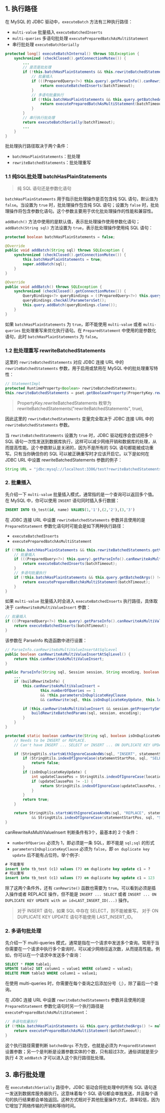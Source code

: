 ## 1. 执行路径

在 MySQL 的 JDBC 驱动中，`executeBatch` 方法有三种执行路径：
-  `multi-value` 批量插入 `executeBatchedInserts`
- `multi-queries` 多语句批处理 `executePreparedBatchAsMultiStatement`
- 串行批处理 `executeBatchSerially`

```java
protected long[] executeBatchInternal() throws SQLException {
    synchronized (checkClosed().getConnectionMutex()) {
        ...
        // 是否是批处理
        if (!this.batchHasPlainStatements && this.rewriteBatchedStatements.getValue()) {
            // 批量插入
            if (((PreparedQuery<?>) this.query).getParseInfo().canRewriteAsMultiValueInsertAtSqlLevel()) {
                return executeBatchedInserts(batchTimeout);
            }
            // 多语句批量执行
            if (!this.batchHasPlainStatements && this.query.getBatchedArgs() != null && this.query.getBatchedArgs().size() > 3) {
                return executePreparedBatchAsMultiStatement(batchTimeout);
            }
        }
        // 串行执行批处理
        return executeBatchSerially(batchTimeout);
        ...
    }
}
```
批处理执行路径取决于两个条件：
- `batchHasPlainStatements`：批处理
- `rewriteBatchedStatements`：批处理重写

### 1.1 纯SQL批处理 batchHasPlainStatements

> 纯 SQL 语句还是参数化语句

`batchHasPlainStatements` 用于指示批处理操作是否包含纯 SQL 语句，默认值为 `false`。当设置为 `true` 时，批处理操作包含纯 SQL 语句；设置为 `false` 时，批处理操作将包含参数化语句。这个参数主要用于优化批处理操作的性能和兼容性。

`addBatch()` 方法中使用的是默认值，表示批处理操作使用参数化语句；`addBatch(String sql)` 方法设置为 `true`，表示批处理操作使用纯 SQL 语句：
```java
protected boolean batchHasPlainStatements = false;

@Override
public void addBatch(String sql) throws SQLException {
    synchronized (checkClosed().getConnectionMutex()) {
        this.batchHasPlainStatements = true;
        super.addBatch(sql);
    }
}

@Override
public void addBatch() throws SQLException {
    synchronized (checkClosed().getConnectionMutex()) {
        QueryBindings<?> queryBindings = ((PreparedQuery<?>) this.query).getQueryBindings();
        queryBindings.checkAllParametersSet();
        this.query.addBatch(queryBindings.clone());
    }
}
```
如果 `batchHasPlainStatements` 为 `true`，即不能使用 `multi-value` 或者 `multi-queries` 批处理重写来优化执行语句。在 `PreparedStatement` 中使用的是参数化语句，此时 `batchHasPlainStatements` 为 `false`。

### 1.2 批处理重写 rewriteBatchedStatements

这里的 `rewriteBatchedStatements` 对应 JDBC 连接 URL 中的 `rewriteBatchedStatements` 参数，用于启用或禁用在 MySQL 中的批处理重写特性：
```java
// StatementImpl
protected RuntimeProperty<Boolean> rewriteBatchedStatements;
this.rewriteBatchedStatements = pset.getBooleanProperty(PropertyKey.rewriteBatchedStatements);
```

> PropertyKey.rewriteBatchedStatements 枚举为 rewriteBatchedStatements("rewriteBatchedStatements", true),

因此这里的 `rewriteBatchedStatements` 变量完全取决于 JDBC 连接 URL 中的 `rewriteBatchedStatements` 参数。

当 `rewriteBatchedStatements` 设置为 `true` 时，JDBC 驱动程序会尝试把多个 SQL 语句一次性发送到数据库执行，这样可以减少网络开销和数据库的处理，从而提高性能。这个参数默认是关闭的，因为不是所有的 SQL 语句都能被成功重写。只有当你确信你的 SQL 可以被正确重写时才应该开启它。以下是如何在 JDBC URL 中设置 rewriteBatchedStatements 参数的例子：
```java
String URL = "jdbc:mysql://localhost:3306/test?rewriteBatchedStatements=true";
```

### 2. 批量插入

先介绍一下 `multi-value` 批量插入模式，通常指的是一个查询可以返回多个值。在 MySQL 中，你可以使用 `INSERT` 语句同时插入多行数据：
```sql
INSERT INTO tb_test(id, name) VALUES(1,'1'),(2,'2'),(3,'3')
```

在 JDBC 连接 URL 中设置 `rewriteBatchedStatements` 参数并且使用的是 `PreparedStatement` 参数化语句时可能会是如下两种执行路径：
- `executeBatchedInserts`
- `executePreparedBatchAsMultiStatement`

```java
if (!this.batchHasPlainStatements && this.rewriteBatchedStatements.getValue()) {
    // 批量插入
    if (((PreparedQuery<?>) this.query).getParseInfo().canRewriteAsMultiValueInsertAtSqlLevel()) {
        return executeBatchedInserts(batchTimeout);
    }
    // 多语句批量执行
    if (!this.batchHasPlainStatements && this.query.getBatchedArgs() != null && this.query.getBatchedArgs().size() > 3) {
        return executePreparedBatchAsMultiStatement(batchTimeout);
    }
}
```
如果 `multi-value` 批量插入时会进入 `executeBatchedInserts` 执行路径，具体取决于 `canRewriteAsMultiValueInsert` 参数：
```java
// 批量插入
if (((PreparedQuery<?>) this.query).getParseInfo().canRewriteAsMultiValueInsertAtSqlLevel()) {
    return executeBatchedInserts(batchTimeout);
}
```
该参数在 ParseInfo 构造函数中进行设置：
```java
// ParseInfo.canRewriteAsMultiValueInsertAtSqlLevel
public boolean canRewriteAsMultiValueInsertAtSqlLevel() {
    return this.canRewriteAsMultiValueInsert;
}

public ParseInfo(String sql, Session session, String encoding, boolean buildRewriteInfo) {
    ...
    if (buildRewriteInfo) {
        this.canRewriteAsMultiValueInsert =
                this.numberOfQueries == 1
                && !this.parametersInDuplicateKeyClause
                && canRewrite(sql, this.isOnDuplicateKeyUpdate, this.locationOfOnDuplicateKeyUpdate, this.statementStartPos);

        if (this.canRewriteAsMultiValueInsert && session.getPropertySet().getBooleanProperty(PropertyKey.rewriteBatchedStatements).getValue()) {
            buildRewriteBatchedParams(sql, session, encoding);
        }
    }
}

protected static boolean canRewrite(String sql, boolean isOnDuplicateKeyUpdate, int locationOfOnDuplicateKeyUpdate, int statementStartPos) {
    // Needs to be INSERT or REPLACE.
    // Can't have INSERT ... SELECT or INSERT ... ON DUPLICATE KEY UPDATE with an id=LAST_INSERT_ID(...).

    if (StringUtils.startsWithIgnoreCaseAndWs(sql, "INSERT", statementStartPos)) {
        if (StringUtils.indexOfIgnoreCase(statementStartPos, sql, "SELECT", "\"'`", "\"'`", StringUtils.SEARCH_MODE__MRK_COM_WS) != -1) {
            return false;
        }
        if (isOnDuplicateKeyUpdate) {
            int updateClausePos = StringUtils.indexOfIgnoreCase(locationOfOnDuplicateKeyUpdate, sql, " UPDATE ");
            if (updateClausePos != -1) {
                return StringUtils.indexOfIgnoreCase(updateClausePos, sql, "LAST_INSERT_ID", "\"'`", "\"'`", StringUtils.SEARCH_MODE__MRK_COM_WS) == -1;
            }
        }
        return true;
    }

    return StringUtils.startsWithIgnoreCaseAndWs(sql, "REPLACE", statementStartPos)
            && StringUtils.indexOfIgnoreCase(statementStartPos, sql, "SELECT", "\"'`", "\"'`", StringUtils.SEARCH_MODE__MRK_COM_WS) == -1;
}
```
canRewriteAsMultiValueInsert 判断条件有3个，最基本的 2 个条件：
- `numberOfQueries` 必须为 1，即必须是一条 SQL，即不能是 `sql;sql` 的形式
- `parametersInDuplicateKeyClause` 必须为 `false`，即 `on duplicate key update` 后不能有占位符。举个例子:
```sql
# 不能重写
insert into tb_test (c1) values (?) on duplicate key update c1 = ?
# 可以重写
insert into tb_test (c1) values (?) on duplicate key update c1 = 123
```
除了这两个条件外，还有 `canRewrite()` 函数也需要为 `true`。可以看到必须是插入操作或者 REPLACE 操作，但不能是 `INSERT ... SELECT` 或者 `INSERT ... ON DUPLICATE KEY UPDATE with an id=LAST_INSERT_ID(...)` 操作。

> 对于 INSERT 语句，如果 SQL 中存在 SELECT，则不能被重写。
> 对于 ON DUPLICATE KEY UPDATE 语句不能使用 LAST_INSERT_ID。

### 2. 多语句批处理

先介绍一下 multi-queries 模式，通常是指在一个请求中发送多个查询。常用于当你需要在一个请求中执行多个查询时，可以减少网络往返次数，从而提高性能。例如，你可以在一个请求中发送多个查询：
```sql
SELECT * FROM table1;
UPDATE table2 SET column1 = value1 WHERE column2 = value2;
DELETE FROM table3 WHERE column1 = value1;
```
在使用 multi-queries 时，你需要在每个查询之后添加分号（;），除了最后一个查询。

在 JDBC 连接 URL 中设置 `rewriteBatchedStatements` 参数并且使用的是 `PreparedStatement` 参数化语句时另一个执行路径是 `executePreparedBatchAsMultiStatement`：
```java
// 多语句批量执行
if (!this.batchHasPlainStatements && this.query.getBatchedArgs() != null && this.query.getBatchedArgs().size() > 3) {
    return executePreparedBatchAsMultiStatement(batchTimeout);
}
```
这个执行路径需要判断 `batchedArgs` 不为空，也就是必须为 `PreparedStatement` 设置参数；另一个是判断是设置参数实体的个数，只有超过3次，通俗讲就是至少执行 4 次 `addBatch` 才可以进入这个执行路径批处理。

## 3. 串行批处理

在 `executeBatchSerially` 路径中，JDBC 驱动会将批处理中的所有 SQL 语句逐一发送到数据库服务器执行。这意味着每个 SQL 语句都会单独发送，并且每个语句的执行结果都会单独返回。这种方式相对于其他批量操作方式，效率较低，因为它增加了网络传输的开销和等待时间‌。
